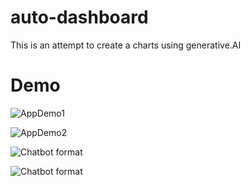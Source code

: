 # auto-dashboard
This is an attempt to create a charts using generative.AI

# Demo

![AppDemo1](https://saibaba9758140479.blob.core.windows.net/testimages/demo_qa_csv_1.PNG)

![AppDemo2](https://saibaba9758140479.blob.core.windows.net/testimages/demo_qa_csv_2.PNG)

![Chatbot format](https://saibaba9758140479.blob.core.windows.net/fileupload-test/csv_chatbot_demo.PNG)

![Chatbot format](https://saibaba9758140479.blob.core.windows.net/fileupload-test/csv_chatbot_demo(2).PNG)